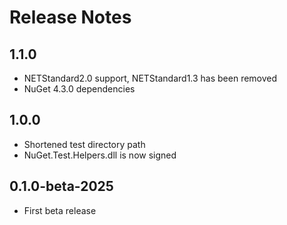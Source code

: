 # Release Notes

## 1.1.0
* NETStandard2.0 support, NETStandard1.3 has been removed
* NuGet 4.3.0 dependencies

## 1.0.0
* Shortened test directory path
* NuGet.Test.Helpers.dll is now signed

## 0.1.0-beta-2025
* First beta release